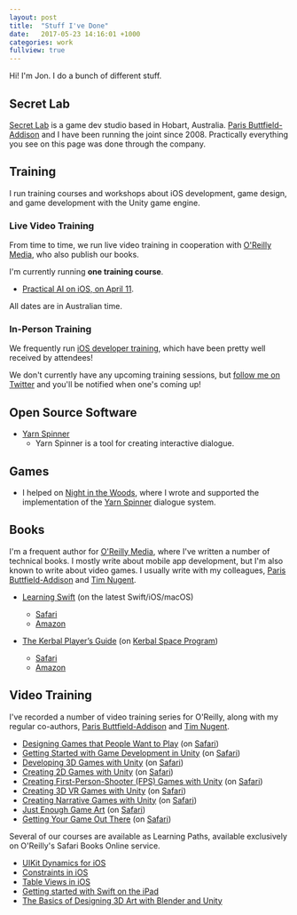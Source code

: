 ```yaml
---
layout: post
title:  "Stuff I've Done"
date:   2017-05-23 14:16:01 +1000
categories: work
fullview: true
---
```


Hi! I'm Jon. I do a bunch of different stuff.

## Secret Lab

[Secret Lab](http://secretlab.com.au) is a game dev studio based in Hobart, Australia. [Paris Buttfield-Addison](http://paris.id.au) and I have been running the joint since 2008. Practically everything you see on this page was done through the company.

## Training

I run training courses and workshops about iOS development, game design, and game development with the Unity game engine.

### Live Video Training

From time to time, we run live video training in cooperation with [O'Reilly Media](http://oreilly.com), who also publish our books.

I'm currently running **one training course**.

* [Practical AI on iOS, on April 11](https://www.safaribooksonline.com/live-training/courses/practical-ai-on-ios/0636920166290/).

All dates are in Australian time.

### In-Person Training

We frequently run [iOS developer training](https://www.secretlab.com.au/training), which have been pretty well received by attendees! 

We don't currently have any upcoming training sessions, but [follow me on Twitter](https://twitter.com/desplesda) and you'll be notified when one's coming up!

## Open Source Software

* [Yarn Spinner](https://github.com/thesecretlab/yarnspinner)
    * Yarn Spinner is a tool for creating interactive dialogue.

## Games

* I helped on [Night in the Woods](http://nightinthewoods.com), where I wrote and supported the implementation of the [Yarn Spinner](https://github.com/thesecretlab/yarnspinner) dialogue system.

## Books

I'm a frequent author for [O'Reilly Media](http://www.oreilly.com), where I've written a number of technical books. I mostly write about mobile app development, but I'm also known to write about video games. I usually write with my colleagues, [Paris Buttfield-Addison](http://paris.id.au) and [Tim Nugent](http://lonely.coffee).

* [Learning Swift](http://shop.oreilly.com/product/0636920053989.do) (on the latest Swift/iOS/macOS)
    * [Safari](https://www.safaribooksonline.com/library/view/learning-swift-2nd/9781491967058/)
    *  [Amazon](https://www.amazon.com/Learning-Swift-Building-macOS-Beyond/dp/1491967064/ref=sr_1_1?s=books&ie=UTF8&qid=1492740641&sr=1-1&keywords=learning+swift)
    
* [The Kerbal Player’s Guide](http://shop.oreilly.com/product/0636920035138.do) (on [Kerbal Space Program](http://www.kerbalspaceprogram.com))
    * [Safari](https://www.safaribooksonline.com/library/view/the-kerbal-players/9781491913475/)
    * [Amazon](https://www.amazon.com/Kerbal-Players-Guide-Easiest-Program/dp/1491913053/ref=s9u_simh_gw_i1?_encoding=UTF8&fpl=fresh&pd_rd_i=1491913053&pd_rd_r=4NDZA28R13ABV5JZVHW0&pd_rd_w=SR85g&pd_rd_wg=71egw&pf_rd_m=ATVPDKIKX0DER&pf_rd_s=&pf_rd_r=063219S715YCZ6P9NMVY&pf_rd_t=36701&pf_rd_p=781f4767-b4d4-466b-8c26-2639359664eb&pf_rd_i=desktop)


## Video Training

I've recorded a number of video training series for O'Reilly, along with my regular co-authors, [Paris Buttfield-Addison](http://paris.id.au) and [Tim Nugent](http://lonely.coffee).

* [Designing Games that People Want to Play](http://shop.oreilly.com/product/0636920055112.do) (on [Safari](https://www.safaribooksonline.com/library/view/designing-games-that/9781491969854/))
* [Getting Started with Game Development in Unity](http://shop.oreilly.com/product/0636920055129.do) (on [Safari](https://www.safaribooksonline.com/library/view/getting-started-with/9781491969878/))
* [Developing 3D Games with Unity](http://shop.oreilly.com/product/0636920055075.do) (on [Safari](https://www.safaribooksonline.com/library/view/developing-3d-games/9781491969779/))
* [Creating 2D Games with Unity](http://shop.oreilly.com/product/0636920055068.do) (on [Safari](https://www.safaribooksonline.com/library/view/creating-2d-games/9781491969755/))
* [Creating First-Person-Shooter (FPS) Games with Unity](http://shop.oreilly.com/product/0636920055082.do) (on [Safari](https://www.safaribooksonline.com/library/view/creating-first-person-shooter/9781491969793/))
* [Creating 3D VR Games with Unity](http://shop.oreilly.com/product/0636920055099.do) (on [Safari](https://www.safaribooksonline.com/library/view/creating-3d-vr/9781491969816/))
* [Creating Narrative Games with Unity](http://shop.oreilly.com/product/0636920055105.do) (on [Safari](https://www.safaribooksonline.com/library/view/creating-narrative-games/9781491969830/))
* [Just Enough Game Art](http://shop.oreilly.com/product/0636920055488.do) (on [Safari](https://www.safaribooksonline.com/library/view/just-enough-game/9781491970492/))
* [Getting Your Game Out There](http://shop.oreilly.com/product/0636920055358.do#) (on [Safari](https://www.safaribooksonline.com/library/view/getting-your-game/9781491970317/))

Several of our courses are available as Learning Paths, available exclusively on O'Reilly's Safari Books Online service.

* [UIKit Dynamics for iOS](https://www.safaribooksonline.com/library/view/learning-path-uikit/9781491980088/)
* [Constraints in iOS](https://www.safaribooksonline.com/library/view/learning-path-constraints/9781491980064/)
* [Table Views in iOS](https://www.safaribooksonline.com/library/view/learning-path-table/9781491980101/)
* [Getting started with Swift on the iPad](https://www.safaribooksonline.com/library/view/learning-path-getting/9781491980125/)
* [The Basics of Designing 3D Art with Blender and Unity](https://www.safaribooksonline.com/library/view/the-basics-of/9781491987773/)



